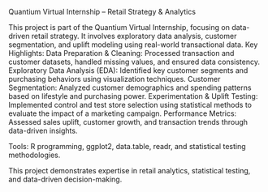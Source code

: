 Quantium Virtual Internship – Retail Strategy & Analytics

This project is part of the Quantium Virtual Internship, focusing on data-driven retail strategy. It involves exploratory data analysis, customer segmentation, and uplift modeling using real-world transactional data.
Key Highlights:
Data Preparation & Cleaning: Processed transaction and customer datasets, handled missing values, and ensured data consistency.
Exploratory Data Analysis (EDA): Identified key customer segments and purchasing behaviors using visualization techniques.
Customer Segmentation: Analyzed customer demographics and spending patterns based on lifestyle and purchasing power.
Experimentation & Uplift Testing: Implemented control and test store selection using statistical methods to evaluate the impact of a marketing campaign.
Performance Metrics: Assessed sales uplift, customer growth, and transaction trends through data-driven insights.

Tools: R programming, ggplot2, data.table, readr, and statistical testing methodologies.

This project demonstrates expertise in retail analytics, statistical testing, and data-driven decision-making.
